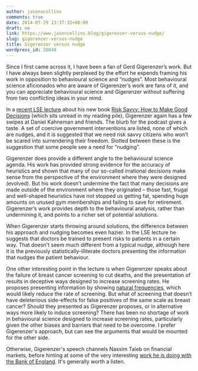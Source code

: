 ```yaml
---
author: jasonacollins
comments: true
date: 2014-07-29 13:37:32+00:00
draft: no
link: https://www.jasoncollins.blog/gigerenzer-versus-nudge/
slug: gigerenzer-versus-nudge
title: Gigerenzer versus nudge
wordpress_id: 20048
---
```


Since I first came across it, I have been a fan of Gerd Gigerenzer’s work. But I have always been slightly perplexed by the effort he expends framing his work in opposition to behavioural science and “nudges”. Most behavioural science aficionados who are aware of Gigerenzer’s work are fans of it, and you can appreciate behavioural science and Gigerenzer without suffering from two conflicting ideas in your mind.

In a [recent LSE lecture](http://www.lse.ac.uk/publicEvents/events/2014/05/20140521t1830vOT.aspx) about his new book [Risk Savvy: How to Make Good Decisions](https://www.jasoncollins.blog/nudging-citizens-to-be-risk-savvy/) (which sits unread in my reading pile), Gigerenzer again has a few swipes at Daniel Kahneman and friends. The blurb for the podcast gives a taste. A set of coercive government interventions are listed, none of which are nudges, and it is suggested that we need risk savvy citizens who won’t be scared into surrendering their freedom. Slotted between these is the suggestion that some people see a need for “nudging”.

Gigerenzer does provide a different angle to the behavioural science agenda. His work has provided strong evidence for the accuracy of heuristics and shown that many of our so-called irrational decisions make sense from the perspective of the environment where they were designed (evolved). But his work doesn’t undermine the fact that many decisions are made outside of the environment where they originated – those fast, frugal and well-shaped heuristics have not stopped us getting fat, spending huge amounts on unused gym memberships and failing to save for retirement. Gigerenzer’s work provides depth to the behavioural analysis, rather than undermining it, and points to a richer set of potential solutions.

When Gigerenzer starts throwing around solutions, the difference between his approach and nudging becomes even hazier. In the LSE lecture he suggests that doctors be trained to present risks to patients in a certain way. That doesn't seem much different from a typical nudge, although here it is the previously statistically-illiterate doctors presenting the information that nudges the patient behaviour.

One other interesting point in the lecture is when Gigerenzer speaks about the failure of breast cancer screening to cut deaths, and the presentation of results in deceptive ways designed to increase screening rates. He proposes presenting information by showing [natural frequencies](http://www.bmj.com/content/343/bmj.d6386), which would likely reduce the rate of screening. But what of screening that doesn’t have deleterious side-effects for false positives of the same scale as breast cancer? Should they presented as Gigerenzer proposes, or in alternative ways more likely to induce screening? There has been no shortage of work in behavioural science designed to increase screening rates, particularly given the other biases and barriers that need to be overcome. I prefer Gigerenzer's approach, but can see the arguments that would be mounted for the other side.

Otherwise, Gigerenzer's speech channels Nassim Taleb on financial markets, before hinting at some of the very interesting [work he is doing with the Bank of England](http://www.bankofengland.co.uk/research/Documents/fspapers/fs_paper28.pdf). It's generally worth a listen.
